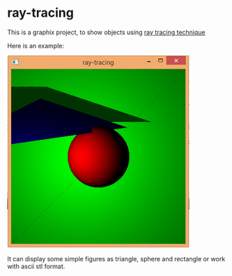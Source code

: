 # ray-tracing

This is a graphix project, to show objects using [ray tracing technique](https://en.wikipedia.org/wiki/Ray_tracing_(graphics))

Here is an example:

![alt](https://github.com/Loulett/ray-tracing/blob/master/%D0%A1%D0%BA%D1%80%D0%B8%D0%BD%D1%88%D0%BE%D1%82%202016-12-12%2023.58.11.png)

It can display some simple figures as triangle, sphere and rectangle or work with ascii stl format.
